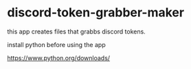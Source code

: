 # discord-token-grabber-maker
this app creates files that grabbs discord tokens.

install python before using the app

https://www.python.org/downloads/

